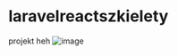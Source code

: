 # laravelreactszkielety
projekt heh
![image](https://github.com/xdbx114/laravelreactszkielety/assets/47533969/0a9e74f4-7b38-403c-9ae3-d7797f0d2413)
